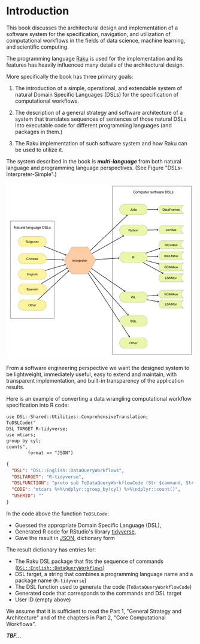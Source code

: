 # Introduction

This book discusses the architectural design and implementation of a software system 
for the specification, navigation, and utilization of computational workflows in the fields of 
data science, machine learning, and scientific computing.

The programming language [Raku](https://raku.org) is used for the implementation and its features
has heavily influenced many details of the architectural design.

More specifically the book has three primary goals:

1. The introduction of a simple, operational, and extendable system of natural 
   Domain Specific Languages (DSLs) for the specification of computational workflows.
  
2. The description of a general strategy and software architecture of a system that 
   translates sequences of sentences of those natural DSLs into executable code for different 
   programming languages (and packages in them.)
   
3. The Raku implementation of such software system and how Raku can be used to utilize it.

The system described in the book is ***multi-language*** from both natural language and programming language
perspectives. (See Figure "DSLs-Interpreter-Simple".)

[![DSLs-Interpreter-Simple](./Diagrams/DSLs-Interpreter-Simple.png)](./Diagrams/DSLs-Interpreter-Simple.pdf)

From a software engineering perspective we want the designed system to be lightweight, immediately useful,
easy to extend and maintain, with transparent implementation, and built-in transparency of the application results. 

Here is an example of converting a data wrangling computational workflow specification into R code:

```perl6
use DSL::Shared::Utilities::ComprehensiveTranslation;
ToDSLCode("
DSL TARGET R-tidyverse;
use mtcars;
group by cyl;
counts", 
        format => "JSON")
```
```json
{
  "DSL": "DSL::English::DataQueryWorkflows",
  "DSLTARGET": "R-tidyverse",
  "DSLFUNCTION": "proto sub ToDataQueryWorkflowCode (Str $command, Str $target = \"tidyverse\") {*}",
  "CODE": "mtcars %>%\ndplyr::group_by(cyl) %>%\ndplyr::count()",
  "USERID": ""
}
```

In the code above the function `ToDSLCode`:

- Guessed the appropriate Domain Specific Language (DSL),
- Generated R code for RStudio's library
  [tidyverse](https://www.tidyverse.org), 
- Gave the result in
  [JSON](https://www.json.org/json-en.html),
  dictionary form

The result dictionary has entries for:
- The Raku DSL package that fits the sequence of commands 
  ([`DSL::English::DataQueryWorkflows`](https://github.com/antononcube/Raku-DSL-English-DataQueryWorkflows)) 
- DSL target, a string that combines a programming language name and a package name (`R-tidyverse`)
- The DSL function used to generate the code (`ToDataQueryWorkflowCode`)
- Generated code that corresponds to the commands and DSL target
- User ID (empty above)

We assume that it is sufficient to read the Part 1, "General Strategy and Architecture" and of the chapters in 
Part 2, "Core Computational Workflows".

***TBF...***